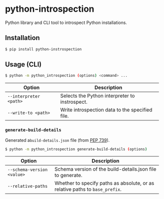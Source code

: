 # python-introspection

Python library and CLI tool to introspect Python installations.

## Installation

```sh
$ pip install python-instrospection

```

## Usage (CLI)

```sh
$ python -m python_introspection (options) <command> ...
```

Option                 | Description
---------------------- | -------------------------------------------------------
`--interpreter <path>` | Selects the Python interpreter to instrospect.
`--write-to <path>`    | Write introspection data to the specified file.


### `generate-build-details`

Generated a`build-details.json` file (from [PEP 739](https://peps.python.org/pep-0739/)).

```sh
$ python -m python_introspection generate-build-details (options)
```

Option                 | Description
-------------------------- | ---------------------------------------------------
`--schema-version <value>` | Schema version of the build-details.json file to generate.
`--relative-paths`         | Whether to specify paths as absolute, or as relative paths to `base_prefix`.
